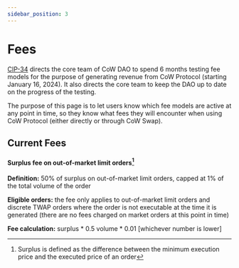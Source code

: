 ```yaml
---
sidebar_position: 3
---
```


# Fees

[CIP-34](https://snapshot.org/#/cow.eth/proposal/0xe358941aa3f3aeaf94d40e6904c9bb530c98f88e363c2f309d9898b0ffb16c1f) directs the core team of CoW DAO to spend 6 months testing fee models for the purpose of generating revenue from CoW Protocol (starting January 16, 2024).
It also directs the core team to keep the DAO up to date on the progress of the testing.

The purpose of this page is to let users know which fee models are active at any point in time, so they know what fees they will encounter when using CoW Protocol (either directly or through CoW Swap).


## Current Fees

#### Surplus fee on out-of-market limit orders[^surplus]

**Definition:** 50% of surplus on out-of-market limit orders, capped at 1% of the total volume of the order

**Eligible orders:** the fee only applies to out-of-market limit orders and discrete TWAP orders where the order is not executable at the time it is generated (there are no fees charged on market orders at this point in time)

**Fee calculation:** surplus * 0.5 <OR> volume * 0.01 [whichever number is lower]

[^surplus]: Surplus is defined as the difference between the minimum execution price and the executed price of an order
